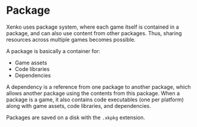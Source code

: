 # Package

Xenko uses package system, where each game itself is contained in a package, and can also use content from other packages. Thus, sharing resources across multiple games becomes possible.

A package is basically a container for:
* Game assets
* Code libraries
* Dependencies

A dependency is a reference from one package to another package, which allows another package using the contents from this package. When a package is a game, it also contains code executables (one per platform) along with game assets, code libraries, and dependencies.

Packages are saved on a disk with the ```.xkpkg``` extension.